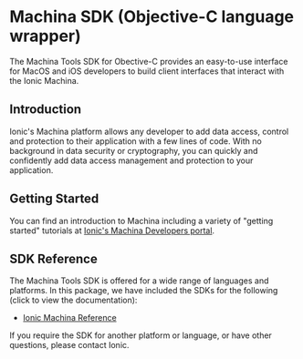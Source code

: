# Machina SDK (Objective-C language wrapper)
The Machina Tools SDK for Obective-C provides an easy-to-use interface for MacOS and iOS developers to build client interfaces that interact with the Ionic Machina. 

## Introduction
Ionic's Machina platform allows any developer to add data access, control and protection to their application with a few lines of code. With no background in data security or cryptography, you can quickly and confidently add data access management and protection to your application.

## Getting Started
You can find an introduction to Machina including a variety of "getting started" tutorials 
at [Ionic's Machina Developers portal](http://dev.ionic.com).

## SDK Reference
The Machina Tools SDK is offered for a wide range of languages and platforms. In this package, we have included the 
SDKs for the following (click to view the documentation): 
- [Ionic Machina Reference](./Doc/html/index.html)

If you require the SDK for another platform or language, or have other questions, please contact Ionic.
